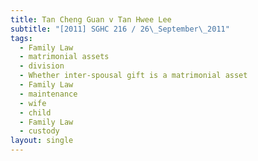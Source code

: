 ```yaml
---
title: Tan Cheng Guan v Tan Hwee Lee
subtitle: "[2011] SGHC 216 / 26\_September\_2011"
tags:
  - Family Law
  - matrimonial assets
  - division
  - Whether inter-spousal gift is a matrimonial asset
  - Family Law
  - maintenance
  - wife
  - child
  - Family Law
  - custody
layout: single
---
```


